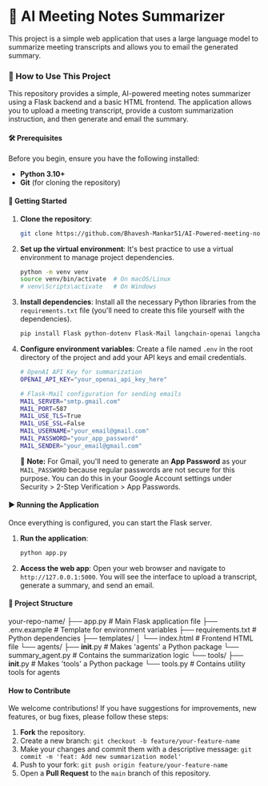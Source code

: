 # 🤖 AI Meeting Notes Summarizer

This project is a simple web application that uses a large language model to summarize meeting transcripts and allows you to email the generated summary.

### 📜 How to Use This Project

This repository provides a simple, AI-powered meeting notes summarizer using a Flask backend and a basic HTML frontend. The application allows you to upload a meeting transcript, provide a custom summarization instruction, and then generate and email the summary.

#### 🛠️ Prerequisites

Before you begin, ensure you have the following installed:

* **Python 3.10+**
* **Git** (for cloning the repository)

#### 🚀 Getting Started

1.  **Clone the repository**:
    ```bash
    git clone https://github.com/Bhavesh-Mankar51/AI-Powered-meeting-notes-summarizer.git
    ```

2.  **Set up the virtual environment**:
    It's best practice to use a virtual environment to manage project dependencies.
    ```bash
    python -m venv venv
    source venv/bin/activate  # On macOS/Linux
    # venv\Scripts\activate   # On Windows
    ```

3.  **Install dependencies**:
    Install all the necessary Python libraries from the `requirements.txt` file (you'll need to create this file yourself with the dependencies).
    ```bash
    pip install Flask python-dotenv Flask-Mail langchain-openai langchain-core langchainhub
    ```

4.  **Configure environment variables**:
    Create a file named `.env` in the root directory of the project and add your API keys and email credentials.

    ```bash
    # OpenAI API Key for summarization
    OPENAI_API_KEY="your_openai_api_key_here"

    # Flask-Mail configuration for sending emails
    MAIL_SERVER="smtp.gmail.com"
    MAIL_PORT=587
    MAIL_USE_TLS=True
    MAIL_USE_SSL=False
    MAIL_USERNAME="your_email@gmail.com"
    MAIL_PASSWORD="your_app_password"
    MAIL_SENDER="your_email@gmail.com"
    ```
    🚨 **Note:** For Gmail, you'll need to generate an **App Password** as your `MAIL_PASSWORD` because regular passwords are not secure for this purpose. You can do this in your Google Account settings under Security > 2-Step Verification > App Passwords.

#### ▶️ Running the Application

Once everything is configured, you can start the Flask server.

1.  **Run the application**:
    ```bash
    python app.py
    ```
2.  **Access the web app**:
    Open your web browser and navigate to `http://127.0.0.1:5000`. You will see the interface to upload a 
    transcript, generate a summary, and send an email. 



#### 📁 Project Structure
your-repo-name/
├── app.py                  # Main Flask application file
├── .env.example            # Template for environment variables
├── requirements.txt        # Python dependencies
├── templates/
│   └── index.html          # Frontend HTML file
└── agents/
    ├── __init__.py         # Makes 'agents' a Python package
    └── summary_agent.py    # Contains the summarization logic
└── tools/
    ├── __init__.py         # Makes 'tools' a Python package
    └── tools.py            # Contains utility tools for agents


#### How to Contribute

We welcome contributions! If you have suggestions for improvements, new features, or bug fixes, please follow these steps:

1.  **Fork** the repository.
2.  Create a new branch: `git checkout -b feature/your-feature-name`
3.  Make your changes and commit them with a descriptive message: `git commit -m 'feat: Add new summarization model'`
4.  Push to your fork: `git push origin feature/your-feature-name`
5.  Open a **Pull Request** to the `main` branch of this repository.


